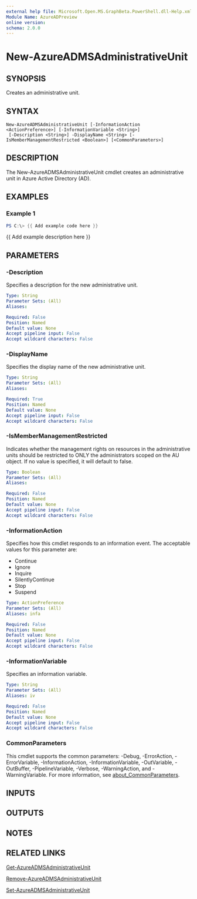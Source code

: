 ```yaml
---
external help file: Microsoft.Open.MS.GraphBeta.PowerShell.dll-Help.xml
Module Name: AzureADPreview
online version:
schema: 2.0.0
---
```


# New-AzureADMSAdministrativeUnit

## SYNOPSIS
Creates an administrative unit.

## SYNTAX

```
New-AzureADMSAdministrativeUnit [-InformationAction <ActionPreference>] [-InformationVariable <String>]
 [-Description <String>] -DisplayName <String> [-IsMemberManagementRestricted <Boolean>] [<CommonParameters>]
```

## DESCRIPTION
The New-AzureADMSAdministrativeUnit cmdlet creates an administrative unit in Azure Active Directory (AD).

## EXAMPLES

### Example 1
```powershell
PS C:\> {{ Add example code here }}
```

{{ Add example description here }}

## PARAMETERS

### -Description
Specifies a description for the new administrative unit.

```yaml
Type: String
Parameter Sets: (All)
Aliases:

Required: False
Position: Named
Default value: None
Accept pipeline input: False
Accept wildcard characters: False
```

### -DisplayName
Specifies the display name of the new administrative unit.

```yaml
Type: String
Parameter Sets: (All)
Aliases:

Required: True
Position: Named
Default value: None
Accept pipeline input: False
Accept wildcard characters: False
```

### -IsMemberManagementRestricted
Indicates whether the management rights on resources in the administrative units should be restricted to ONLY the administrators scoped on the AU object.
If no value is specified, it will default to false.

```yaml
Type: Boolean
Parameter Sets: (All)
Aliases:

Required: False
Position: Named
Default value: None
Accept pipeline input: False
Accept wildcard characters: False
```

### -InformationAction
Specifies how this cmdlet responds to an information event.
The acceptable values for this parameter are:

- Continue
- Ignore
- Inquire
- SilentlyContinue
- Stop
- Suspend

```yaml
Type: ActionPreference
Parameter Sets: (All)
Aliases: infa

Required: False
Position: Named
Default value: None
Accept pipeline input: False
Accept wildcard characters: False
```

### -InformationVariable
Specifies an information variable.

```yaml
Type: String
Parameter Sets: (All)
Aliases: iv

Required: False
Position: Named
Default value: None
Accept pipeline input: False
Accept wildcard characters: False
```

### CommonParameters
This cmdlet supports the common parameters: -Debug, -ErrorAction, -ErrorVariable, -InformationAction, -InformationVariable, -OutVariable, -OutBuffer, -PipelineVariable, -Verbose, -WarningAction, and -WarningVariable. For more information, see [about_CommonParameters](http://go.microsoft.com/fwlink/?LinkID=113216).

## INPUTS

## OUTPUTS

## NOTES

## RELATED LINKS

[Get-AzureADMSAdministrativeUnit]()

[Remove-AzureADMSAdministrativeUnit]()

[Set-AzureADMSAdministrativeUnit]()

